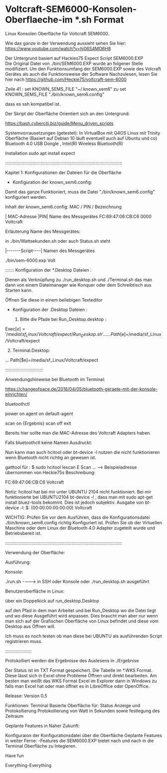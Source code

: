 # Voltcraft-SEM6000-Konsolen-Oberflaeche-im *.sh Format

Linux Konsolen Oberfläche für Voltcraft SEM6000. 

Wie das ganze in der Verwendung aussieht sehen Sie hier: https://www.youtube.com/watch?v=hi06S4MO6H8

Der Untergrund basiert auf Hackies75 Expect Script SEM6000.EXP   
Die Original Datei von ./bin/SEM6000.EXP wurde an folgener Stelle modifiziert. Um den Funktionsumfang der SEM6000.EXP sowie des Volcraft Gerätes als auch die Funktionsweise der Software Nachzulesen, lesen Sie hier nach https://github.com/Heckie75/voltcraft-sem-6000

Zeile 41 : set KNOWN_SEMS_FILE "~/.known_sem6" zu set KNOWN_SEMS_FILE "./bin/known_sem6.config"

dass es ssh kompatibel ist.

Der Skript der Oberfläche Orientiert sich an den Untergrund:

https://bash.cyberciti.biz/guide/Menu_driven_scripts

Systemvorrausetzungen (getestet): In VirtualBox mit Q4OS Linux mit Trinity Oberfläche (Basiert auf Debian 10 läuft eventuell auch auf Ubuntu und co) Bluetooth 4.0 USB Dongle , Intel(R) Wireless Bluetooth(R)

Installation sudo apt install expect

:::::::::::::::::::::::::::::::::::::::::::::::::::::::::::::::::::::::::::::::::::::::::::::


Kapitel 1: Konfigurationen der Dateien für die Oberfläche 


- Konfiguration der known_sem6.config:


Damit das ganze Funktioniert, muss die Datei "./bin/known_sem6.config" konfiguriert
werden. 

Inhalt der known_sem6.config: MAC / PIN / Bezeichnung 

|  MAC-Adresse   |PIN| Name des Messgerätes 
FC:69:47:06:CB:C6 0000  Voltcraft

Erläuterung
Name des Messgerätes: 

in ./bin/Wattsekunden.sh oder auch Status.sh steht

|-------Script----| Namen des Messgerätes

./bin/sem-6000.exp Volt

::::::: Konfiguration der *.Desktop Dateien :

Dienen als Verknüpfung zu ./run_desktop.sh und ./Terminal.sh das man dann von einem Dateimanager wie Konquer oder dem Schreibtisch aus Starten kann.

Öffnen Sie diese in einem beliebigen Texteditor

- Konfiguration der .Desktop Dateien : 

   1) Bitte die Pfade bei Run_Desktop.desktop : 

Exec[$e]='/media/sf_Linux/Voltcraft/expect/Run_Deskop.sh'
...
...
Path[$e]=/media/sf_Linux/Voltcraft/expect  


  2) Terminal.Desktop: 

...
Path[$e]=/media/sf_Linux/Voltcraft/expect 

::::::::::::::::::::::::::::::


Anwendungshinweise bei Bluetooth im Terminal:

https://changeofpace.de/2018/04/05/bluetooth-geraete-mit-der-konsole-einrichten/

bluetoothctl

power on
agent on
default-agent

scan on
{Ergebnis}
scan off 
exit

Bereits hier sollte man die MAC-Adresse des Voltcraft Adapters haben.

Falls bluetoothctl keine Namen Ausdruckt: 

Nun kann man auch  hcitool oder bt-device -l nutzen die nicht funktionieren wenn Bluetooth nicht richtig an gewesen ist.

gatttool für : $ sudo hcitool lescan E Scan ... --> Beispieladresse übernommen von Heckie75s Beschreibung: 

FC:69:47:06:CB:C6 Voltcraft 

Notiz: hcitool hat bei mir unter UBUNTU 2104 nicht funktioniert. Bei mir funktionierte bei UBUNTU2104 bt-device -l , dass man mit sudo apt-get install bluez-tools bekommt. Dies 
ist jedoch subjektiv. Ausgabe von bt-device -l: 
$: (00:00:00:00:00:00) Voltcraft

WICHTIG: Prüfen Sie vor dem Ausführen, dass die Konfigurationsdatei ./bin/known_sem6.config richtig Konfiguriert ist. Prüfen Sie ob der Virtuellen Maschine oder dem Linux der
Bluetooth 4.0 Adapter zugeteilt wurde und Betriebsbereit ist.

:::::::::::::::::::::::::::::::::::::::::::::::::::::::::::::::::::::::::::::::::::::::::::::

Verwendung der Oberfläche: 

Ausführung: 

Konsole: 

./run.sh ----> in SSH oder Konsole oder ./run_desktop.sh ausgeführt 

Benutzeroberfläche in Linux:

über ein Doppelkick auf run_desktop.Desktop

auf den Pfad in dem man Arbeitet und bei Run_Desktop wo die Datei liegt und wo diese Ausgeführt wird anpassen. Dies braucht man aber nur wenn man sich auf der Grafischen 
Oberfläche von Linux befindet und diese vom Desktop aus Öffnen will.

Ich  muss es noch testen ob man diese bei UBUNTU als ausführenden Script registrieren muss.

:::::::::::::::::::::


Protokolliert werden die Ergebnisse des Auslesens in ./Ergebnise

Der Status ist im TXT Format gespeichert. Die Tabelle im *.WKS Format. Diese lässt sich in Excel ohne Probleme Öffnen und direkt bearbeiten. Am besten man weißt das WKS Format
Excel im Explorer dann in Windows zu falls man Excel hat oder man öffnet es in LibreOffice oder OpenOffice.


Release: Version 0.5 

Funktionen: Terminal Basierte Oberfläche für: Status Anzeige und Protokollierung Protokollierung von Watt in Sekunden sowie festlegung des Zeitraum

Geplante Features in Naher Zukunft:

Konfiguraion der Konfigurationsdatei über die Oberfläche
Geplante Features in weiter Ferne: -Features die SEM6000.EXP bietet nach und nach in die Terminal Oberfläche zu Integieren.

Have fun

Everything-Everything
